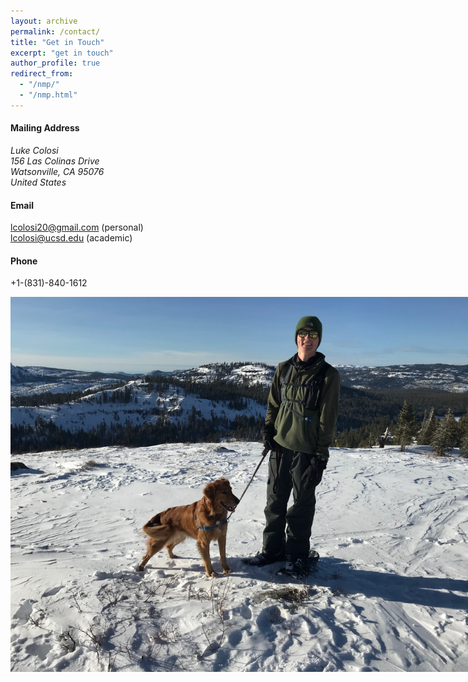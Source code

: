 ```yaml
---
layout: archive
permalink: /contact/
title: "Get in Touch"
excerpt: "get in touch"
author_profile: true
redirect_from: 
  - "/nmp/"
  - "/nmp.html"
---
```

#### Mailing Address
<address>
  Luke Colosi<br /> 156 Las Colinas Drive<br /> Watsonville, CA 95076<br /> United States
</address>

#### Email
<a href = "mailto: lcolosi20@gmail.com">lcolosi20@gmail.com</a> (personal)
<br> 
<a href = "mailto: lcolosi@ucsd.edu">lcolosi@ucsd.edu</a> (academic)
<br>

#### Phone
+1-(831)-840-1612

<center>
    <div style="width:800px; height:400px">
<img src="/images/mountains_portrait.jpeg"/>
    </div>
        <i></i>
</center>
